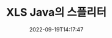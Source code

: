 ---
############################# Static ############################
layout: "auto-gen-merger"
date: 2022-09-19T14:17:47
draft: false
otherformats: ods odt one otp ott pdf pps ppsx ppt pptx rtf tex vdx vsdm vsdx vssm

############################# Head ############################
head_title: "Java에서 XLS을(를) 여러 파일로 분할"
head_description: "문서 병합 API를 사용하여 단일 XLS 파일을 페이지 번호, 페이지 간격, 짝수 또는 홀수 페이지에 따라 여러 파일로 분할합니다."

############################# Header ############################
title: "XLS Java의 스플리터"
description: "몇 줄의 Java 코드로 XLS를 나눕니다."
bg_image: "https://cms.admin.containerize.com/templates/aspose/App_Themes/V3/images/bg/header1.png"
bg_overlay: false
button:
    enable: true
    icon: "fas fa-arrow-down"
    label: "무료 평가판 다운로드"
    link: "https://downloads.groupdocs.com/merger/java"

############################# SubMenu ############################
submenu:
    enable: true

    left:
        img_alt: "GroupDocs.Merger for Java"
        image: "https://cms.admin.containerize.com/templates/groupdocs/images/product-logos/90x90-noborder/groupdocs-merger-java.png"
        product: "GroupDocs.Merger"
        platform: "Java"

    middle:
        button:

            # button loop
            - link: "https://apireference.groupdocs.com/merger/java"
              text: "API 참조"

            # button loop
            - link: "https://github.com/groupdocs-merger"
              text: "코드 예"

            # button loop
            - link: "https://products.groupdocs.app/merger/family"
              text: "라이브 데모"

            # button loop
            - link: "https://purchase.groupdocs.com/pricing/merger/java"
              text: "가격"

    right:
        link_download: "https://downloads.groupdocs.com/merger"
        link_learn: "https://docs.groupdocs.com/merger/java"
        link_buy: "https://purchase.groupdocs.com"

############################# About ############################
about:
    enable: true
    title: "GroupDocs.Merger for Java API 정보"
    content: |
        [GroupDocs.Merger for Java](/ko/merger/java/) 라이브러리는 PDF, Microsoft Office(Word, Excel, PowerPoint, OneNote), OpenDocument, HTML, 이미지 및 Java 응용 프로그램 내의 많은 기타. 몇 줄의 코드만 추가하면 이동, 제거, 회전, 교환, 추출 또는 문서 내 페이지 방향 변경과 같은 여러 문서 작업을 수행할 수 있습니다. 문서 병합 API는 문서 구조, 서식 및 페이지 콘텐츠를 분석하기 위해 문서 페이지를 이미지로 미리보기도 지원합니다.
        
        GroupDocs.Merger API는 파일 분할 기능이 필요한 기업 솔루션에 적합한 선택입니다. 이러한 API는 J2SE 7.0 (1.7), J2SE 8.0 (1.8), Java 10을 포함한 모든 주요 운영 체제 및 플랫폼에서 잘 지원됩니다.

############################# Steps ############################
steps:
    enable: true
    title_left: "Java의 페이지별로 XLS 파일 분할"
    content_left: |
        [GroupDocs.Merger for Java](/ko/merger/java/)를 사용하면 Java 개발자가 몇 가지 쉬운 단계.
        
        * 출력 파일 경로 형식으로 **SplitOptions**를 초기화합니다.
        * **Merger**의 새 인스턴스를 만들고 소스 문서 경로를 생성자 매개변수로 전달합니다.
        * **split**을 호출하고 **SplitOptions** 개체를 전달하여 결과 문서를 저장합니다.

    title_right: "시스템 요구 사항"
    content_right: |
        GroupDocs.Merger for Java API는 모든 주요 플랫폼 및 운영 체제에서 지원됩니다. 아래 코드를 실행하기 전에 시스템에 다음 전제 조건이 설치되어 있는지 확인하십시오.

        * 운영 체제: Microsoft Windows, Linux, MacOS
        * 개발 환경: NetBeans, IntelliJ IDEA, Eclipse
        * 프레임워크: J2SE 7.0 (1.7), J2SE 8.0 (1.8), Java 10
        * [Maven](https://repository.groupdocs.com/webapp/#/artifacts/browse/tree/General/repo/com/groupdocs/groupdocs-merger)에서 최신 버전의 GroupDocs.Merger for Java 다운로드
         
    code: |
     {{% merger/additional-styles %}}
     {{< merger/code-merger title="Java 예제 코드를 사용하여 XLS 파일을 분할하는 방법">}}

        ```java    
        // Java API용 GroupDocs.Merger를 사용하여 XLS 파일 분할
        String filePath = "input.xls";
        String filePathOut = "output.xls";
        
        // 출력 파일 경로 형식으로 SplitOptions 클래스 초기화
        SplitOptions splitOptions = new SplitOptions(filePathOut, new int[] { 3, 6, 8 });

        // 입력 XLS 문서로 병합을 인스턴스화
        Merger merger = new Merger(filePath);

        // split 메소드를 호출하고 SplitOptions 객체를 전달하여 결과 문서 저장
        merger.split(splitOptions);
        ```
     {{< /merger/code-merger >}}

############################# Demos ############################
demos:
    enable: true
    title: "라이브 데모 - 온라인에서 XLS 파일 분할"
    content: |
       지금 바로 [GroupDocs.Merger Live Demos](https://products.groupdocs.app/splitter/xls) 웹사이트를 방문하여 XLS 파일을 분할하세요.
       라이브 데모에는 다음과 같은 이점이 있습니다.
        
############################# About Formats ############################
about_formats:
    enable: true

############################# More Formats ############################
more_formats:
    enable: true
    title: "다른 형식의 파일 분할"
    content: |
        Java은(는) 파일 형식 및 이미지에 대한 병합 및 분할 API를 문서화합니다. 아래에 설명된 대로 인기 있는 파일 형식 중 일부를 분할합니다.

############################# Back to top ###############################
back_to_top:
    enable: true
---